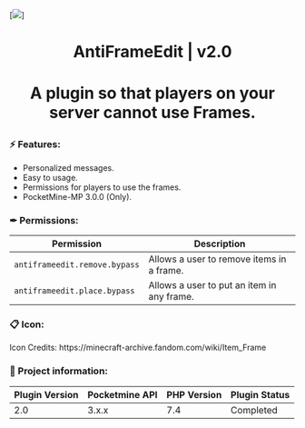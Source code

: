 [![](https://poggit.pmmp.io/shield.state/AntiFrameEdit)]

<div align="center">
<h1>AntiFrameEdit | v2.0<h1>
<p>A plugin so that players on your server cannot use Frames.</p>
</div>

<h3>⚡ Features:</h3>
<ul>
<li>Personalized messages.</li>
<li>Easy to usage.</li>
<li>Permissions for players to use the frames.</li>
<li>PocketMine-MP 3.0.0 (Only).</li>
</ul>

<h3>✒ Permissions:</h3>

| Permission | Description |
| --- | --- |
| `antiframeedit.remove.bypass` | Allows a user to remove items in a frame. |
| `antiframeedit.place.bypass` | Allows a user to put an item in any frame. |

<h3>📋 Icon:</h3>

<p>Icon Credits: https://minecraft-archive.fandom.com/wiki/Item_Frame</p>

<h3>📖 Project information:</h3>

| Plugin Version | Pocketmine API | PHP Version | Plugin Status |
|---|---|---|---|
| 2.0 | 3.x.x | 7.4 | Completed |